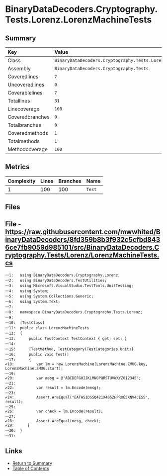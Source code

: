 ﻿# BinaryDataDecoders.Cryptography.Tests.Lorenz.LorenzMachineTests

## Summary

| Key             | Value                                                             |
| :-------------- | :---------------------------------------------------------------- |
| Class           | `BinaryDataDecoders.Cryptography.Tests.Lorenz.LorenzMachineTests` |
| Assembly        | `BinaryDataDecoders.Cryptography.Tests`                           |
| Coveredlines    | `7`                                                               |
| Uncoveredlines  | `0`                                                               |
| Coverablelines  | `7`                                                               |
| Totallines      | `31`                                                              |
| Linecoverage    | `100`                                                             |
| Coveredbranches | `0`                                                               |
| Totalbranches   | `0`                                                               |
| Coveredmethods  | `1`                                                               |
| Totalmethods    | `1`                                                               |
| Methodcoverage  | `100`                                                             |

## Metrics

| Complexity | Lines | Branches | Name    |
| :--------- | :---- | :------- | :------ |
| 1          | 100   | 100      | `Test`  |

## Files

## File - https://raw.githubusercontent.com/mwwhited/BinaryDataDecoders/8fd359b8b3f932c5cfbd8436ce7fb9059d985101/src/BinaryDataDecoders.Cryptography.Tests/Lorenz/LorenzMachineTests.cs

```CSharp
〰1:   using BinaryDataDecoders.Cryptography.Lorenz;
〰2:   using BinaryDataDecoders.TestUtilities;
〰3:   using Microsoft.VisualStudio.TestTools.UnitTesting;
〰4:   using System;
〰5:   using System.Collections.Generic;
〰6:   using System.Text;
〰7:   
〰8:   namespace BinaryDataDecoders.Cryptography.Tests.Lorenz;
〰9:   
〰10:  [TestClass]
〰11:  public class LorenzMachineTests
〰12:  {
〰13:      public TestContext TestContext { get; set; }
〰14:  
〰15:      [TestMethod, TestCategory(TestCategories.Unit)]
〰16:      public void Test()
〰17:      {
✔18:          var lm = new LorenzMachine(LorenzMachine.ZMUG.key, LorenzMachine.ZMUG.start);
〰19:  
✔20:          var mesg = @"ABCDEFGHIJKLMNOPQRSTUVWXYZ012345";
〰21:  
✔22:          var result = lm.Encode(mesg);
〰23:  
✔24:          Assert.AreEqual("EATAS1DSSQ421X4B5ZHPRXE5XNV4CESS", result);
〰25:  
✔26:          var check = lm.Encode(result);
〰27:  
✔28:          Assert.AreEqual(mesg, check);
✔29:      }
〰30:  }
〰31:  
```

## Links

* [Return to Summary](Summary.md)
* [Table of Contents](../TOC.md)

